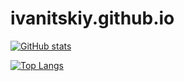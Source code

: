 # ivanitskiy.github.io




[![GitHub stats](https://github-readme-stats.vercel.app/api?username=ivanitskiy&theme=algolia)](https://github.com/anuraghazra/github-readme-stats)

[![Top Langs](https://github-readme-stats.vercel.app/api/top-langs/?username=ivanitskiy&theme=algolia)](
https://github.com/anuraghazra/github-readme-stats)

